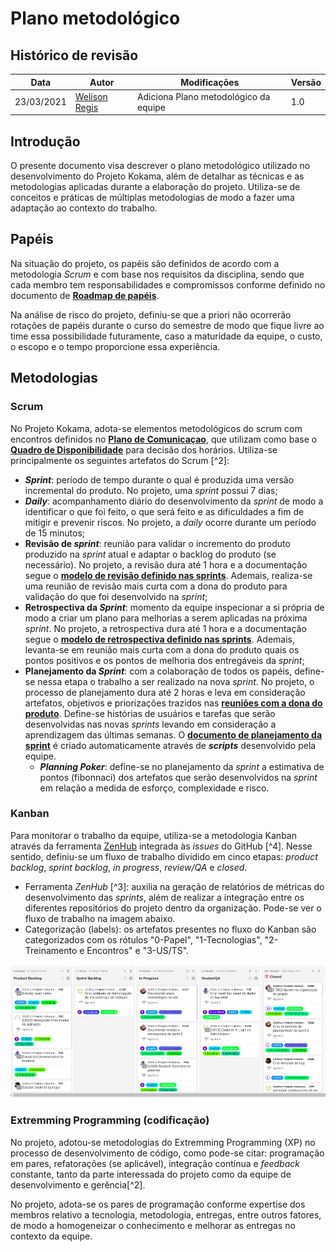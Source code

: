 # Plano metodológico

## Histórico de revisão

| Data       | Autor                                        | Modificações                          | Versão |
| ---------- | -------------------------------------------- | ------------------------------------- | ------ |
| 23/03/2021 | [Welison Regis](https://github.com/WelisonR) | Adiciona Plano metodológico da equipe | 1.0    |

## Introdução

O presente documento visa descrever o plano metodológico utilizado no desenvolvimento do Projeto Kokama, além de detalhar as técnicas e as metodologias aplicadas durante a elaboração do projeto. Utiliza-se de conceitos e práticas de múltiplas metodologias de modo a fazer uma adaptação ao contexto do trabalho.

## Papéis

Na situação do projeto, os papéis são definidos de acordo com a metodologia _Scrum_ e com base nos requisitos da disciplina, sendo que cada membro tem responsabilidades e compromissos conforme definido no documento de **[Roadmap de papéis](role-roadmap.md)**.

Na análise de risco do projeto, definiu-se que a priori não ocorrerão rotações de papéis durante o curso do semestre de modo que fique livre ao time essa possibilidade futuramente, caso a maturidade da equipe, o custo, o escopo e o tempo proporcione essa experiência.

## Metodologias

### Scrum

No Projeto Kokama, adota-se elementos metodológicos do scrum com encontros definidos no **[Plano de Comunicaçao](communication-plan.md)**, que utilizam como base o **[Quadro de Disponibilidade](availability-board.md)** para decisão dos horários. Utiliza-se principalmente os seguintes artefatos do Scrum [^2]:

- **_Sprint_**: período de tempo durante o qual é produzida uma versão incremental do produto. No projeto, uma _sprint_ possui 7 dias;
- **_Daily_**: acompanhamento diário do desenvolvimento da _sprint_ de modo a identificar o que foi feito, o que será feito e as dificuldades a fim de mitigir e prevenir riscos. No projeto, a _daily_ ocorre durante um período de 15 minutos;
- **Revisão de _sprint_**: reunião para validar o incremento do produto produzido na _sprint_ atual e adaptar o backlog do produto (se necessário). No projeto, a revisão dura até 1 hora e a documentação segue o **[modelo de revisão definido nas sprints](sprints/sprint-4-review-retrospective.md)**. Ademais, realiza-se uma reunião de revisão mais curta com a dona do produto para validação do que foi desenvolvido na _sprint_;
- **Retrospectiva da _Sprint_**: momento da equipe inspecionar a si própria de modo a criar um plano para melhorias a serem aplicadas na próxima _sprint_. No projeto, a retrospectiva dura até 1 hora e a documentação segue o **[modelo de retrospectiva definido nas sprints](sprints/sprint-4-review-retrospective.md)**. Ademais, levanta-se em reunião mais curta com a dona do produto quais os pontos positivos e os pontos de melhoria dos entregáveis da _sprint_;
- **Planejamento da _Sprint_**: com a colaboração de todos os papéis, define-se nessa etapa o trabalho a ser realizado na nova _sprint_. No projeto, o processo de planejamento dura até 2 horas e leva em consideração artefatos, objetivos e priorizações trazidos nas **[reuniões com a dona do produto](po-meetings/meeting-1.md)**. Define-se histórias de usuários e tarefas que serão desenvolvidas nas novas _sprints_ levando em consideração a aprendizagem das últimas semanas. O **[documento de planejamento da sprint](sprints/sprint-4-planning.md)** é criado automaticamente através de **_scripts_** desenvolvido pela equipe.
    - **_Planning Poker_**: define-se no planejamento da _sprint_ a estimativa de pontos (fibonnaci) dos artefatos que serão desenvolvidos na _sprint_ em relação a medida de esforço, complexidade e risco.

### Kanban

Para monitorar o trabalho da equipe, utiliza-se a metodologia Kanban através da ferramenta [ZenHub](https://www.zenhub.com/) integrada às _issues_ do GitHub [^4]. Nesse sentido, definiu-se um fluxo de trabalho dividido em cinco etapas: _product backlog_, _sprint backlog_, _in progress_, _review/QA_ e _closed_.

- Ferramenta _ZenHub_ [^3]: auxilia na geração de relatórios de métricas do desenvolvimento das _sprints_, além de realizar a integração entre os diferentes repositórios do projeto dentro da organização. Pode-se ver o fluxo de trabalho na imagem abaixo.
- Categorização (labels): os artefatos presentes no fluxo do Kanban são categorizados com os rótulos "0-Papel", "1-Tecnologias", "2-Treinamento e Encontros" e "3-US/TS".

![Pipeline Kanban](../assets/img/pipeline/kanban-pipeline.png)

### Extremming Programming (codificação)

No projeto, adotou-se metodologias do Extremming Programming (XP) no processo de desenvolvimento de código, como pode-se citar: programação em pares, refatorações (se aplicável), integração contínua e _feedback_ constante, tanto da parte interessada do projeto como da equipe de desenvolvimento e gerência[^2].

No projeto, adota-se os pares de programação conforme expertise dos membros relativo a tecnologia, metodologia, entregas, entre outros fatores, de modo a homogeneizar o conhecimento e melhorar as entregas no contexto da equipe.
